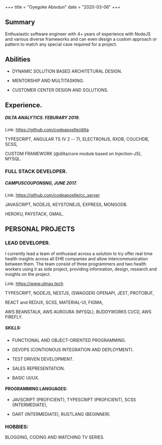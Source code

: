 +++
title = "Oyegoke Abiodun"
date = "2020-03-06"
+++
## Summary

Enthusiastic software engineer with 4+ years of experience with NodeJS and various diverse frameworks and can even design a  custom approach or pattern to match any special case required for a project.

## Abilities

-   DYNAMIC SOLUTION BASED ARCHITETURAL DESIGN.

-   MENTORSHIP AND MULTITASKING.

-   CUSTOMER CENTER DESIGN AND SOLUTIONS.

## Experience.

##### DILTA ANALYTICS. FEBURARY 2019.

Link: https://github.com/codeapostle/dilta

TYPESCRIPT, ANGULAR TS (V 2 -- 7), ELECTRONJS, RXDB, COUCHDB, SCSS,

CUSTOM FRAMEWORK (\@dilta/core module based on Injection-JS), MYSQL.

### FULL STACK DEVELOPER.

##### CAMPUSCOUPONSNG, JUNE 2017.

Link: https://github.com/codeapostle/cc_server

JAVASCRIPT, NODEJS, KEYSTONEJS, EXPRESS, MONGODB.

HEROKU, PAYSTACK, GMAIL.



## PERSONAL PROJECTS

### LEAD DEVELOPER.
I currently lead a team of enthusiast across a solution to try offer real time health insights across all EHR companies and allow intercommunication between them. The team consist of three programmers and two health workers using it as side project, providing information, design, research and insights on the project.

Link: https://www.ulmax.tech

TYPESCRIPT, NODEJS, NESTJS, (SWAGGER) OPENAPI, JEST, PROTOBUF,

REACT and REDUX, SCSS, MATERIAL-UI, FIGMA,

AWS BEANSTALK, AWS AUROURA (MYSQL), BUDDYWORKS CI/CD, AWS FIREFLY.

##### SKILLS:

-   FUNCTIONAL AND OBJECT-ORIENTED PROGRAMMING.

-   DEVOPS (CONTIONOUS INTEGRATION AND DEPLOYMENT).

-   TEST DRIVEN DEVELOPMENT.

-   SALES REPRESENTATION.

- BASIC UI/UX.

  

#### PROGRAMMING LANGUAGES:

-   JAVSCRIPT (PROFICIENT), TYPESCRIPT (PROFICIENT), SCSS (INTERMEDIATE),

-   DART (INTERMEDIATE), RUSTLANG (BEGINNER).

### HOBBIES:

BLOGGING, CODING AND WATCHING TV SERIES.
